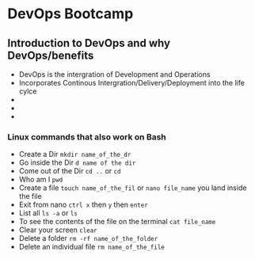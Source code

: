 # DevOps Bootcamp

## Introduction to DevOps and why DevOps/benefits

- DevOps is the intergration of Development and Operations
- Incorporates Continous Intergration/Delivery/Deployment into the life cylce
-
-
-

### Linux commands that also work on Bash
- Create a Dir `mkdir name_of_the_dr`
- Go inside the Dir `d name of the dir`
- Come out of the Dir `cd ..` or `cd`
- Who am I `pwd`
- Create a file `touch name_of_the_fil` or `nano file_name` you land inside the file
- Exit from nano `ctrl x` then `y` then `enter`
- List all `ls -a` or `ls`
- To see the contents of the file on the terminal `cat file_name`
- Clear your screen `clear`
- Delete a folder `rm -rf name_of_the_folder`
- Delete an individual file `rm name_of_the_file`
